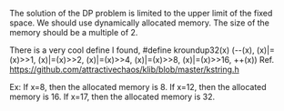 The solution of the DP problem is limited to the upper limit of the fixed space.
We should use dynamically allocated memory.
The size of the memory should be a multiple of 2.

There is a very cool define I found,
#define kroundup32(x) (--(x), (x)|=(x)>>1, (x)|=(x)>>2, (x)|=(x)>>4, (x)|=(x)>>8, (x)|=(x)>>16, ++(x))
Ref. https://github.com/attractivechaos/klib/blob/master/kstring.h

Ex:
If x=8, then the allocated memory is 8.
If x=12, then the allocated memory is 16.
If x=17, then the allocated memory is 32.


